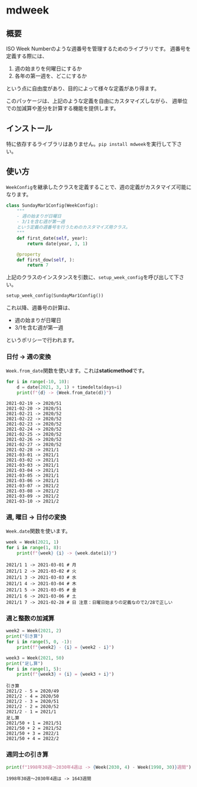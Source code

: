 # mdweek

## 概要

ISO Week Numberのような週番号を管理するためのライブラリです。
週番号を定義する際には、

1. 週の始まりを何曜日にするか
1. 各年の第一週を、どこにするか

という点に自由度があり、目的によって様々な定義があり得ます。

このパッケージは、上記のような定義を自由にカスタマイズしながら、
週単位での加減算や差分を計算する機能を提供します。

## インストール

特に依存するライブラリはありません。`pip install mdweek`を実行して下さい。

## 使い方

`WeekConfig`を継承したクラスを定義することで、週の定義がカスタマイズ可能になります。

```python
class SundayMar1Config(WeekConfig):
    """
    - 週の始まりが日曜日
    - 3/1を含む週が第一週
    という定義の週番号を行うためのカスタマイズ用クラス。
    """
    def first_date(self, year):
        return date(year, 3, 1)

    @property
    def first_dow(self, ):
        return 7
```

上記のクラスのインスタンスを引数に、`setup_week_config`を呼び出して下さい。

```python
setup_week_config(SundayMar1Config())
```

これ以降、週番号の計算は、

- 週の始まりが日曜日
- 3/1を含む週が第一週

というポリシーで行われます。

### 日付 → 週の変換

`Week.from_date`関数を使います。これは**staticmethod**です。

```python
for i in range(-10, 10):
    d = date(2021, 3, 1) + timedelta(days=i)
    print(f"{d} -> {Week.from_date(d)}")
```

```
2021-02-19 -> 2020/51
2021-02-20 -> 2020/51
2021-02-21 -> 2020/52
2021-02-22 -> 2020/52
2021-02-23 -> 2020/52
2021-02-24 -> 2020/52
2021-02-25 -> 2020/52
2021-02-26 -> 2020/52
2021-02-27 -> 2020/52
2021-02-28 -> 2021/1
2021-03-01 -> 2021/1
2021-03-02 -> 2021/1
2021-03-03 -> 2021/1
2021-03-04 -> 2021/1
2021-03-05 -> 2021/1
2021-03-06 -> 2021/1
2021-03-07 -> 2021/2
2021-03-08 -> 2021/2
2021-03-09 -> 2021/2
2021-03-10 -> 2021/2
```

### 週, 曜日 → 日付の変換

`Week.date`関数を使います。

```python
week = Week(2021, 1)
for i in range(1, 8):
    print(f"{week} {i} -> {week.date(i)}")
```

```
2021/1 1 -> 2021-03-01 # 月
2021/1 2 -> 2021-03-02 # 火
2021/1 3 -> 2021-03-03 # 水
2021/1 4 -> 2021-03-04 # 木
2021/1 5 -> 2021-03-05 # 金
2021/1 6 -> 2021-03-06 # 土
2021/1 7 -> 2021-02-28 # 日 注意：日曜日始まりの定義なので2/28で正しい
```

### 週と整数の加減算

```python
week2 = Week(2021, 2)
print("引き算")
for i in range(5, 0, -1):
    print(f"{week2} - {i} = {week2 - i}")

week3 = Week(2021, 50)
print("足し算")
for i in range(1, 5):
    print(f"{week3} + {i} = {week3 + i}")
```

```
引き算
2021/2 - 5 = 2020/49
2021/2 - 4 = 2020/50
2021/2 - 3 = 2020/51
2021/2 - 2 = 2020/52
2021/2 - 1 = 2021/1
足し算
2021/50 + 1 = 2021/51
2021/50 + 2 = 2021/52
2021/50 + 3 = 2022/1
2021/50 + 4 = 2022/2
```

### 週同士の引き算

```python
print(f"1998年30週〜2030年4週は -> {Week(2030, 4) - Week(1998, 30)}週間")
```

```
1998年30週〜2030年4週は -> 1643週間
```

